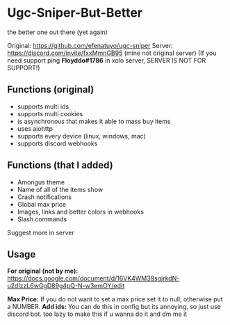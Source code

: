 # Ugc-Sniper-But-Better
the better one out there (yet again)

Original: https://github.com/efenatuyo/ugc-sniper
Server: https://discord.com/invite/fxxMmnGB95 (mine not original server)
(If you need support ping **Floyddo#1786** in xolo server, SERVER IS NOT FOR SUPPORT!)

## Functions (original)
- supports multi ids
- supports multi cookies
- is asynchronous that makes it able to mass buy items
- uses aiohttp
- supports every device (linux, windows, mac)
- supports discord webhooks

## Functions (that I added)
- Amongus theme
- Name of all of the items show
- Crash notifications
- Global max price
- Images, links and better colors in webhooks
- Slash commands

Suggest more in server
## Usage
**For original (not by me):** https://docs.google.com/document/d/16VK4WM39sgjrkdN-u2dIzzL6wGgD89g4pQ-N-w3emOY/edit

**Max Price:** If you do not want to set a max price set it to null, otherwise put a NUMBER.
**Add ids:** You can do this in config but its annoying, so just use discord bot.
too lazy to make this if u wanna do it and dm me it